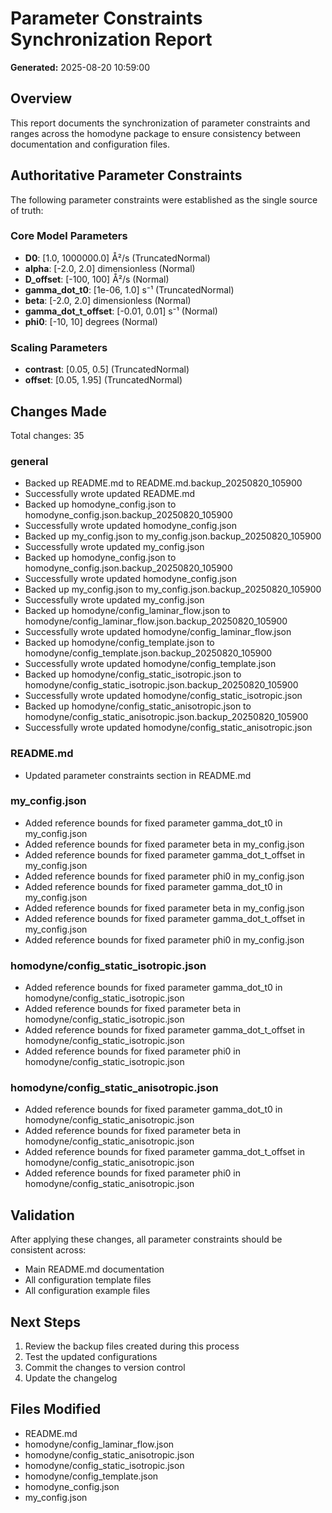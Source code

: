 # Parameter Constraints Synchronization Report

**Generated:** 2025-08-20 10:59:00

## Overview

This report documents the synchronization of parameter constraints and ranges across the homodyne package to ensure consistency between documentation and configuration files.

## Authoritative Parameter Constraints

The following parameter constraints were established as the single source of truth:

### Core Model Parameters

- **D0**: [1.0, 1000000.0] Å²/s (TruncatedNormal)
- **alpha**: [-2.0, 2.0] dimensionless (Normal)
- **D_offset**: [-100, 100] Å²/s (Normal)
- **gamma_dot_t0**: [1e-06, 1.0] s⁻¹ (TruncatedNormal)
- **beta**: [-2.0, 2.0] dimensionless (Normal)
- **gamma_dot_t_offset**: [-0.01, 0.01] s⁻¹ (Normal)
- **phi0**: [-10, 10] degrees (Normal)

### Scaling Parameters

- **contrast**: [0.05, 0.5] (TruncatedNormal)
- **offset**: [0.05, 1.95] (TruncatedNormal)


## Changes Made

Total changes: 35

### general

- Backed up README.md to README.md.backup_20250820_105900
- Successfully wrote updated README.md
- Backed up homodyne_config.json to homodyne_config.json.backup_20250820_105900
- Successfully wrote updated homodyne_config.json
- Backed up my_config.json to my_config.json.backup_20250820_105900
- Successfully wrote updated my_config.json
- Backed up homodyne_config.json to homodyne_config.json.backup_20250820_105900
- Successfully wrote updated homodyne_config.json
- Backed up my_config.json to my_config.json.backup_20250820_105900
- Successfully wrote updated my_config.json
- Backed up homodyne/config_laminar_flow.json to homodyne/config_laminar_flow.json.backup_20250820_105900
- Successfully wrote updated homodyne/config_laminar_flow.json
- Backed up homodyne/config_template.json to homodyne/config_template.json.backup_20250820_105900
- Successfully wrote updated homodyne/config_template.json
- Backed up homodyne/config_static_isotropic.json to homodyne/config_static_isotropic.json.backup_20250820_105900
- Successfully wrote updated homodyne/config_static_isotropic.json
- Backed up homodyne/config_static_anisotropic.json to homodyne/config_static_anisotropic.json.backup_20250820_105900
- Successfully wrote updated homodyne/config_static_anisotropic.json

### README.md

- Updated parameter constraints section in README.md

### my_config.json

- Added reference bounds for fixed parameter gamma_dot_t0 in my_config.json
- Added reference bounds for fixed parameter beta in my_config.json
- Added reference bounds for fixed parameter gamma_dot_t_offset in my_config.json
- Added reference bounds for fixed parameter phi0 in my_config.json
- Added reference bounds for fixed parameter gamma_dot_t0 in my_config.json
- Added reference bounds for fixed parameter beta in my_config.json
- Added reference bounds for fixed parameter gamma_dot_t_offset in my_config.json
- Added reference bounds for fixed parameter phi0 in my_config.json

### homodyne/config_static_isotropic.json

- Added reference bounds for fixed parameter gamma_dot_t0 in homodyne/config_static_isotropic.json
- Added reference bounds for fixed parameter beta in homodyne/config_static_isotropic.json
- Added reference bounds for fixed parameter gamma_dot_t_offset in homodyne/config_static_isotropic.json
- Added reference bounds for fixed parameter phi0 in homodyne/config_static_isotropic.json

### homodyne/config_static_anisotropic.json

- Added reference bounds for fixed parameter gamma_dot_t0 in homodyne/config_static_anisotropic.json
- Added reference bounds for fixed parameter beta in homodyne/config_static_anisotropic.json
- Added reference bounds for fixed parameter gamma_dot_t_offset in homodyne/config_static_anisotropic.json
- Added reference bounds for fixed parameter phi0 in homodyne/config_static_anisotropic.json


## Validation

After applying these changes, all parameter constraints should be consistent across:

- Main README.md documentation
- All configuration template files
- All configuration example files

## Next Steps

1. Review the backup files created during this process
2. Test the updated configurations
3. Commit the changes to version control
4. Update the changelog

## Files Modified

- README.md
- homodyne/config_laminar_flow.json
- homodyne/config_static_anisotropic.json
- homodyne/config_static_isotropic.json
- homodyne/config_template.json
- homodyne_config.json
- my_config.json
